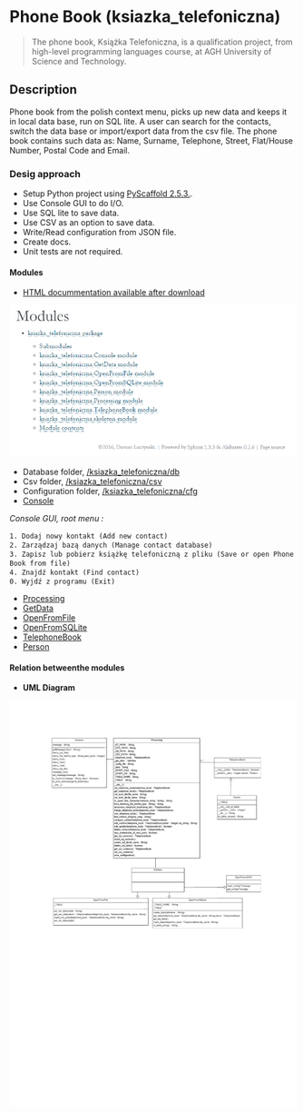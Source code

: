 # Phone Book (ksiazka_telefoniczna)

> The phone book, Książka Telefoniczna, is a qualification project, from high-level programming languages course,
at AGH University of Science and Technology.

## Description

Phone book from the polish context menu, picks up new data and keeps it in local data base, run on SQL lite. A user can search for the contacts, switch the data base or import/export data from the csv file. The phone book contains such data as: Name, Surname, Telephone, Street, Flat/House Number, Postal Code and Email.

### Desig approach

- Setup Python project using [PyScaffold  2.5.3.](https://pyscaffold.org).
- Use Console GUI to do I/O.
- Use SQL lite to save data.
- Use CSV as an option to save data.
- Write/Read configuration from JSON file.
- Create docs.
- Unit tests are not required.

#### Modules

- [HTML docummentation available after download](https://github.com/LuczynskiDar/PhoneBook/tree/master/docs/html)

![PhoneBook modules](https://github.com/LuczynskiDar/PhoneBook/blob/master/Img/PhoneBook_modules.PNG)

- Database folder, [/ksiazka_telefoniczna/db](https://github.com/LuczynskiDar/PhoneBook/tree/master/ksiazka_telefoniczna/db)
- Csv folder, [/ksiazka_telefoniczna/csv](https://github.com/LuczynskiDar/PhoneBook/tree/master/ksiazka_telefoniczna/csv)
- Configuration folder, [/ksiazka_telefoniczna/cfg](https://github.com/LuczynskiDar/PhoneBook/tree/master/ksiazka_telefoniczna/cfg)
- [Console](https://github.com/LuczynskiDar/PhoneBook/blob/master/ksiazka_telefoniczna/Console.py)

*Console GUI, root menu :*

``` console gui
1. Dodaj nowy kontakt (Add new contact)
2. Zarządzaj bazą danych (Manage contact database)
3. Zapisz lub pobierz książkę telefoniczną z pliku (Save or open Phone Book from file)
4. Znajdź kontakt (Find contact)
0. Wyjdź z programu (Exit)
```

- [Processing](https://github.com/LuczynskiDar/PhoneBook/blob/master/ksiazka_telefoniczna/Processing.py)
- [GetData](https://github.com/LuczynskiDar/PhoneBook/blob/master/ksiazka_telefoniczna/GetData.py)
- [OpenFromFile](https://github.com/LuczynskiDar/PhoneBook/blob/master/ksiazka_telefoniczna/OpenFromFile.py)
- [OpenFromSQLite](https://github.com/LuczynskiDar/PhoneBook/blob/master/ksiazka_telefoniczna/OpenFromSQLite.py)
- [TelephoneBook](https://github.com/LuczynskiDar/PhoneBook/blob/master/ksiazka_telefoniczna/TelephoneBook.py)
- [Person](https://github.com/LuczynskiDar/PhoneBook/blob/master/ksiazka_telefoniczna/Person.py)

#### Relation betweenthe modules

- **UML Diagram**

![UML diagram](https://github.com/LuczynskiDar/PhoneBook/blob/master/Img/Uml.png)